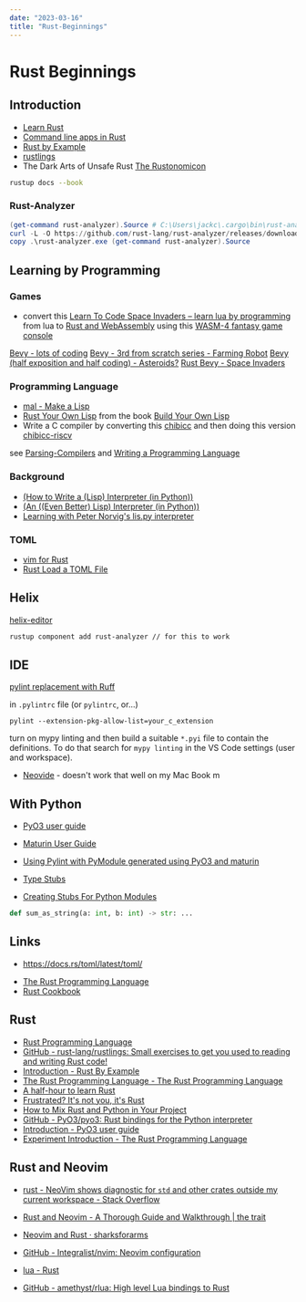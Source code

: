 ```yaml
---
date: "2023-03-16"
title: "Rust-Beginnings"
---
```

<!-- markdownlint-disable MD025 -->
# Rust Beginnings
<!-- markdownlint-enable MD025 -->

## Introduction

* [Learn Rust](https://www.rust-lang.org/learn)
* [Command line apps in Rust](https://rust-cli.github.io/book/index.html)
* [Rust by Example](https://doc.rust-lang.org/stable/rust-by-example/index.html)
* [rustlings](https://rustlings.cool/)
* The Dark Arts of Unsafe Rust [The Rustonomicon](https://doc.rust-lang.org/stable/nomicon/intro.html)

```bash
rustup docs --book
```

### Rust-Analyzer

```PowerShell
(get-command rust-analyzer).Source # C:\Users\jackc\.cargo\bin\rust-analyzer.exe
curl -L -O https://github.com/rust-lang/rust-analyzer/releases/download/2024-02-12/rust-analyzer-x86_64-pc-windows-msvc.zip
copy .\rust-analyzer.exe (get-command rust-analyzer).Source
```

## Learning by Programming

### Games

* convert this [Learn To Code Space Invaders – learn lua by programming](https://bytesnbits.co.uk/space-invaders-coding-course-introduction/) from lua to [Rust and WebAssembly](https://rustwasm.github.io/docs/book/introduction.html) using this [WASM-4 fantasy game console](https://wasm4.org/docs/)

[Bevy - lots of coding](https://youtu.be/TQt-v_bFdao?si=BN7cSQz-7h3_8bb5)
[Bevy - 3rd from scratch series - Farming Robot](https://youtu.be/NysHtgLxOtU?si=Cb7dWNhmaqNbNP1_)
[Bevy (half exposition and half coding) - Asteroids?](https://youtu.be/B6ZFuYYZCSY?si=BcmYx9i6vZfvr9VZ)
[Rust Bevy - Space Invaders](https://youtu.be/j7qHwb7geIM?si=ZRJLgTpEOCN2ZIW8)

### Programming Language

* [mal - Make a Lisp](https://github.com/kanaka/mal?tab=readme-ov-file#rust-138)
* [Rust Your Own Lisp](https://dev.to/deciduously/rust-your-own-lisp-50an) from the book [Build Your Own Lisp](https://www.buildyourownlisp.com/)
* Write a C compiler by converting this [chibicc](https://github.com/rui314/chibicc) and then doing this version [chibicc-riscv](https://github.com/ksco/chibicc-riscv)

see [Parsing-Compilers](/docs/Other/2021-07-06-Parsing-Compilers.md) and [Writing a Programming Language](/docs/2023-09-04-Writing-A-Programming-Language.md)

### Background
* [(How to Write a (Lisp) Interpreter (in Python))](http://www.norvig.com/lispy.html)
* [(An ((Even Better) Lisp) Interpreter (in Python))](http://norvig.com/lispy2.html)
* [Learning with Peter Norvig's lis.py interpreter](https://github.com/fluentpython/lispy)

### TOML

* [vim for Rust](https://blog.logrocket.com/configuring-vim-rust-development/)
* [Rust Load a TOML File](https://codingpackets.com/blog/rust-load-a-toml-file/)

## Helix

[helix-editor](/docs/2024-02-13-Helix.md)

```bash
rustup component add rust-analyzer // for this to work
```

## IDE

[pylint replacement with Ruff](https://github.com/charliermarsh/ruff/issues/970)

in `.pylintrc` file (or `pylintrc`, or...)

```pylint
pylint --extension-pkg-allow-list=your_c_extension
```

turn on mypy linting and then build a suitable `*.pyi` file to contain the definitions. To do that search for `mypy linting` in the VS Code settings (user and workspace).

* [Neovide](https://neovide.dev/index.html) - doesn't work that well on my Mac Book m

## With Python

* [PyO3 user guide](https://pyo3.rs/)
* [Maturin User Guide](https://www.maturin.rs)

* [Using Pylint with PyModule generated using PyO3 and maturin](https://stackoverflow.com/questions/73861487/using-pylint-with-pymodule-generated-using-pyo3-and-maturin)

* [Type Stubs](https://typing.readthedocs.io/en/latest/source/stubs.html)
* [Creating Stubs For Python Modules](https://github.com/python/mypy/wiki/Creating-Stubs-For-Python-Modules)

```python
def sum_as_string(a: int, b: int) -> str: ...
```

## Links

<!-- markdownlint-disable MD034 -->
* https://docs.rs/toml/latest/toml/
<!-- markdownlint-enable MD034 -->
* [The Rust Programming Language](https://doc.rust-lang.org/book/title-page.html)
* [Rust Cookbook](https://rust-lang-nursery.github.io/rust-cookbook/intro.html)

## Rust

* [Rust Programming Language](https://www.rust-lang.org)
* [GitHub - rust-lang/rustlings: Small exercises to get you used to reading and writing Rust code!](https://github.com/rust-lang/rustlings/)
* [Introduction - Rust By Example](https://doc.rust-lang.org/stable/rust-by-example/)
* [The Rust Programming Language - The Rust Programming Language](https://doc.rust-lang.org/book/title-page.html)
* [A half-hour to learn Rust](https://fasterthanli.me/articles/a-half-hour-to-learn-rust)
* [Frustrated? It's not you, it's Rust](https://fasterthanli.me/articles/frustrated-its-not-you-its-rust)
* [How to Mix Rust and Python in Your Project](https://medium.com/@MatthieuL49/a-mixed-rust-python-project-24491e2af424)
* [GitHub - PyO3/pyo3: Rust bindings for the Python interpreter](https://github.com/PyO3/pyo3)
* [Introduction - PyO3 user guide](https://pyo3.rs/)
* [Experiment Introduction - The Rust Programming Language](https://rust-book.cs.brown.edu)

## Rust and Neovim
 
* [rust - NeoVim shows diagnostic for `std` and other crates outside my current workspace - Stack Overflow](https://stackoverflow.com/questions/75544704/neovim-shows-diagnostic-for-std-and-other-crates-outside-my-current-workspace)
* [Rust and Neovim - A Thorough Guide and Walkthrough | the trait](https://rsdlt.github.io/posts/rust-nvim-ide-guide-walkthrough-development-debug/)
* [Neovim and Rust · sharksforarms](https://sharksforarms.dev/posts/neovim-rust/)
* [GitHub - Integralist/nvim: Neovim configuration](https://github.com/integralist/nvim)

* [lua - Rust](https://docs.rs/lua/latest/lua/)
* [GitHub - amethyst/rlua: High level Lua bindings to Rust](https://github.com/amethyst/rlua)

